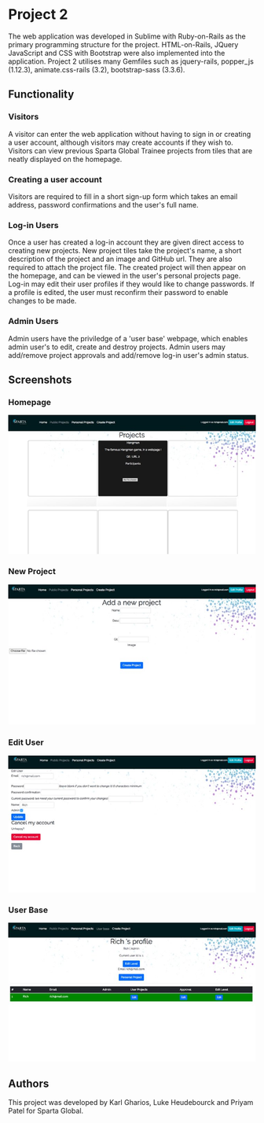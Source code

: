 # Project 2

The web application was developed in Sublime with Ruby-on-Rails as the primary programming structure for the project. HTML-on-Rails, JQuery JavaScript and CSS with Bootstrap were also implemented into the application. Project 2 utilises many Gemfiles such as jquery-rails, popper_js (1.12.3), animate.css-rails (3.2), bootstrap-sass (3.3.6).

## Functionality
### Visitors
A visitor can enter the web application without having to sign in or creating a user account, although visitors may create accounts if they wish to. Visitors can view previous Sparta Global Trainee projects from tiles that are neatly displayed on the homepage.

### Creating a user account
Visitors are required to fill in a short sign-up form which takes an email address, password confirmations and the user's full name.

### Log-in Users
Once a user has created a log-in account they are given direct access to creating new projects. New project tiles take the project's name, a short description of the project and an image and GitHub url. They are also required to attach the project file. The created project will then appear on the homepage, and can be viewed in the user's personal projects page. Log-in may edit their user profiles if they would like to change passwords. If a profile is edited, the user must reconfirm their password to enable changes to be made.

### Admin Users
Admin users have the priviledge of a 'user base' webpage, which enables admin user's to edit, create and destroy projects. Admin users may add/remove project approvals and add/remove log-in user's admin status.

## Screenshots
### Homepage
![A screenshot of the homepage](app/assets/images/homepage_screenshot.jpg)

### New Project
![A screenshot of the new project page](app/assets/images/new_project_screenshot.jpg)

### Edit User
![A screenshot of the edit user page](app/assets/images/edit_user_screenshot.jpg)

### User Base
![A screenshot of the admin user base page](app/assets/images/user_base_screenshot.jpg)

## Authors
This project was developed by Karl Gharios, Luke Heudebourck and Priyam Patel for Sparta Global.